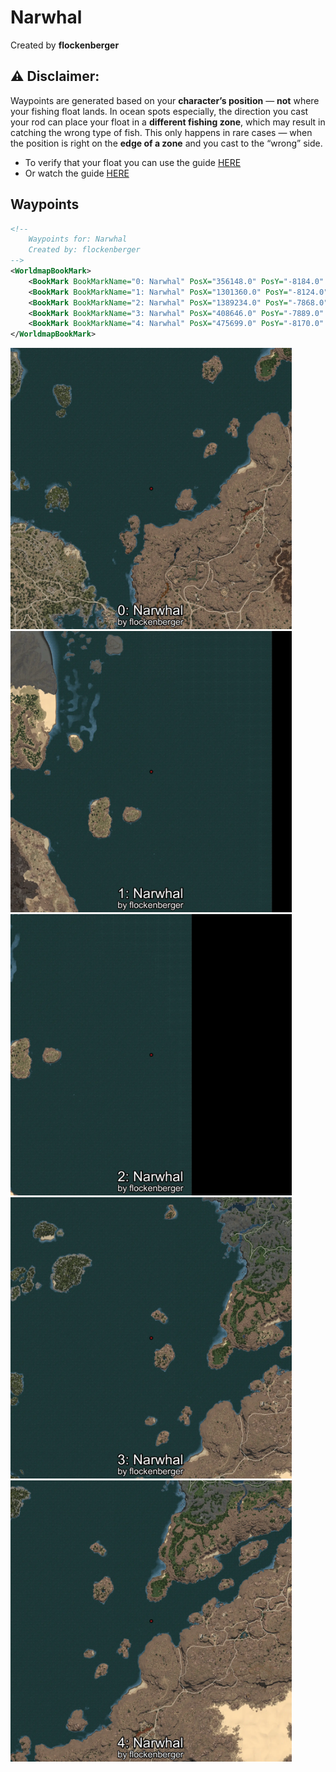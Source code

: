 # Narwhal
Created by **flockenberger**

## ⚠️ Disclaimer:
Waypoints are generated based on your __**character’s position**__ — __not__ where your fishing float lands.
In ocean spots especially, the direction you cast your rod can place your float in a **different fishing zone**, which may result in catching the wrong type of fish.
This only happens in rare cases — when the position is right on the **edge of a zone** and you cast to the “wrong” side.

- To verify that your float you can use the guide [HERE](https://flockenberger.github.io/bdo-fish-position/)
- Or watch the guide [HERE](https://youtu.be/t-VXcRoNojk)

## Waypoints
```xml
<!--
    Waypoints for: Narwhal
    Created by: flockenberger
-->
<WorldmapBookMark>
    <BookMark BookMarkName="0: Narwhal" PosX="356148.0" PosY="-8184.0" PosZ="195610.0" />
    <BookMark BookMarkName="1: Narwhal" PosX="1301360.0" PosY="-8124.0" PosZ="599149.0" />
    <BookMark BookMarkName="2: Narwhal" PosX="1389234.0" PosY="-7868.0" PosZ="552709.0" />
    <BookMark BookMarkName="3: Narwhal" PosX="408646.0" PosY="-7889.0" PosZ="347711.0" />
    <BookMark BookMarkName="4: Narwhal" PosX="475699.0" PosY="-8170.0" PosZ="292315.0" />
</WorldmapBookMark>
```

<img src="./Narwhal_0_Preview.webp" width="450"/> <img src="./Narwhal_1_Preview.webp" width="450"/> <img src="./Narwhal_2_Preview.webp" width="450"/> <img src="./Narwhal_3_Preview.webp" width="450"/> <img src="./Narwhal_4_Preview.webp" width="450"/> 